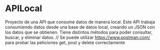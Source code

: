# APILocal
Proyecto de una API que consume datos de manera local. Este API trabaja consumiendo datos desde una base de datos local, creando un JSON con los datos que se obtienen. Tiene distintos métodos para poder consultar, buscar, y eliminar datos.
//
Se puede utilizar https://www.postman.com/ para probar las peticiones get, post y delete correctamente
